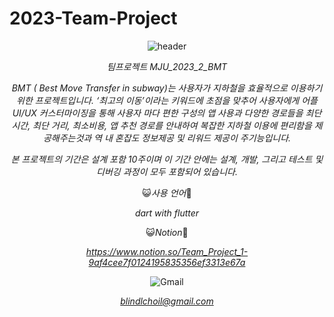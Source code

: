 
# 2023-Team-Project

<div align="center">
  
![header](https://capsule-render.vercel.app/api?color=gradient&customColorList=0,2,4,5,30&text=2023_2_Team_Project&textColor=000000)

*팀프로젝트 MJU_2023_2_BMT*

*BMT ( Best Move Transfer in subway)는 사용자가 지하철을 효율적으로 이용하기 위한 프로젝트입니다. ‘최고의 이동’이라는 키워드에 초점을 맞추어 사용자에게 어플 UI/UX 커스터마이징을 통해 사용자 마다 편한 구성의 앱 사용과 다양한 경로들을 최단 시간, 최단 거리, 최소비용, 앱 추천 경로를 안내하여 복잡한 지하철 이용에 편리함을 제공해주는것과 역 내 혼잡도 정보제공 및 리워드 제공이 주기능입니다.*

 *본 프로젝트의 기간은 설계 포함 10주이며 이 기간 안에는 설계, 개발, 그리고 테스트 및 디버깅 과정이 모두 포함되어 있습니다.*


😺*사용 언어*🐶


*dart with flutter*


😺*Notion*🐶

*https://www.notion.so/Team_Project_1-9af4cee7f0124195835356ef3313e67a*

![Gmail](https://img.shields.io/badge/Gmail-D14836?style=for-the-badge&logo=gmail&logoColor=white)

*blindlchoil@gmail.com*

</div> 

